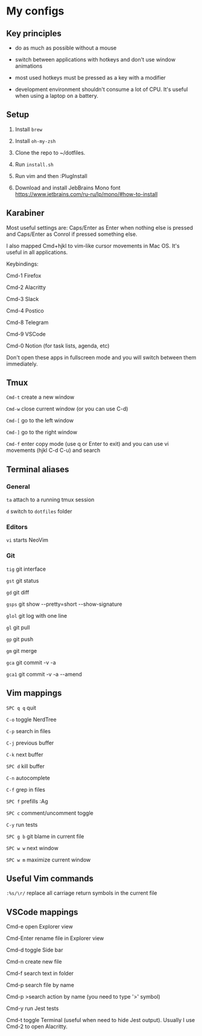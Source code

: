 # My configs

## Key principles

- do as much as possible without a mouse

- switch between applications with hotkeys and don't use window animations

- most used hotkeys must be pressed as a key with a modifier

- development environment shouldn't consume a lot of CPU. It's useful when using a laptop on a battery.


## Setup

1. Install `brew`

2. Install `oh-my-zsh`

3. Clone the repo to ~/dotfiles.

4. Run `install.sh`

5. Run vim and then :PlugInstall

6. Download and install JebBrains Mono font https://www.jetbrains.com/ru-ru/lp/mono/#how-to-install


## Karabiner

Most useful settings are: Caps/Enter as Enter when nothing else is pressed and Caps/Enter as Conrol if pressed something else.

I also mapped Cmd+hjkl to vim-like cursor movements in Mac OS. It's useful in all applications.

Keybindings:

Cmd-1 Firefox

Cmd-2 Alacritty

Cmd-3 Slack

Cmd-4 Postico

Cmd-8 Telegram

Cmd-9 VSCode

Cmd-0 Notion (for task lists, agenda, etc)

Don't open these apps in fullscreen mode and you will switch between them immediately.


## Tmux

`Cmd-t` create a new window

`Cmd-w` close current window (or you can use C-d)

`Cmd-[` go to the left window

`Cmd-]` go to the right window

`Cmd-f` enter copy mode (use q or Enter to exit) and you can use vi movements (hjkl C-d C-u) and search


## Terminal aliases

### General

`ta`   attach to a running tmux session

`d`    switch to `dotfiles` folder


### Editors

`vi`   starts NeoVim


### Git

`tig`  git interface

`gst`  git status

`gd`   git diff

`gsps` git show --pretty=short --show-signature

`glol` git log with one line

`gl`   git pull

`gp`   git push

`gm`   git merge

`gca`  git commit -v -a

`gca1` git commit -v -a --amend


## Vim mappings

`SPC q q` quit

`C-o`     toggle NerdTree

`C-p`     search in files

`C-j`     previous buffer

`C-k`     next buffer

`SPC d`   kill buffer

`C-n`     autocomplete

`C-f`     grep in files

`SPC f`   prefills :Ag

`SPC c`   comment/uncomment toggle

`C-y`     run tests

`SPC g b` git blame in current file

`SPC w w` next window

`SPC w m` maximize current window


## Useful Vim commands

`:%s/\r/` replace all carriage return symbols in the current file

## VSCode mappings

Cmd-e     open Explorer view

Cmd-Enter rename file in Explorer view

Cmd-d     toggle Side bar

Cmd-n     create new file

Cmd-f     search text in folder

Cmd-p     search file by name

Cmd-p     >search action by name (you need to type '>' symbol)

Cmd-y     run Jest tests

Cmd-t     toggle Terminal (useful when need to hide Jest output). Usually I use Cmd-2 to open Alacritty.
